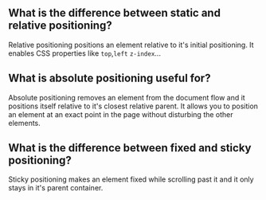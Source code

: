 ## What is the difference between static and relative positioning?

Relative positioning positions an element relative to it's initial positioning. It enables CSS properties like `top`,`left` `z-index`...

## What is absolute positioning useful for?

Absolute positioning removes an element from the document flow and it positions itself relative to it's closest relative parent. It allows you to position an element at an exact point in the page without disturbing the other elements.

## What is the difference between fixed and sticky positioning?

Sticky positioning makes an element fixed while scrolling past it and it only stays in it's parent container.